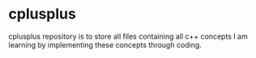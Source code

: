 # cplusplus
cplusplus repository is to store all files containing all c++ concepts I am learning by implementing these concepts through coding. 

